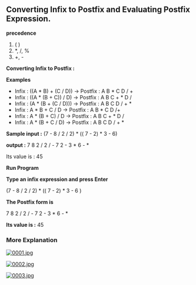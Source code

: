 ## Converting Infix to Postfix and Evaluating Postfix Expression.


**precedence**
1.  ( )
2.  *, /, %
3.  +, -

**Converting Infix to Postfix :** 

 **Examples**

- Infix : ((A * B) + (C / D))  -> Postfix : A B * C D / + 
- Infix : ((A * (B + C)) / D)  -> Postfix : A B C + * D /
- Infix : (A * (B + (C / D)))  -> Postfix : A B C D / + *
- Infix : A * B + C / D        -> Postfix : A B * C D /+ 
- Infix : A * (B + C) / D      -> Postfix : A B C + * D / 
- Infix : A * (B + C / D)      -> Postfix : A B C D / + *



**Sample input :** 
(7 - 8 / 2 / 2) * (( 7 - 2) * 3 - 6)

**output :** 
7 8 2 / 2 / - 7 2 - 3 * 6 - * 

Its value is : 45


**Run Program**

**Type an infix expression and press Enter**

(7 - 8 / 2 / 2) * (( 7 - 2) * 3 - 6 )

**The Postfix form is**

7 8 2 / 2 / - 7 2 - 3 * 6 - *  

**Its value is :** 45


### More Explanation

[![0001.jpg](https://i.postimg.cc/W49gVgzJ/0001.jpg)](https://postimg.cc/2qZVFq4z)

[![0002.jpg](https://i.postimg.cc/9F3TcWm1/0002.jpg)](https://postimg.cc/XX8X86yy)

[![0003.jpg](https://i.postimg.cc/RCt6sj7t/0003.jpg)](https://postimg.cc/fkwRkqgW)

